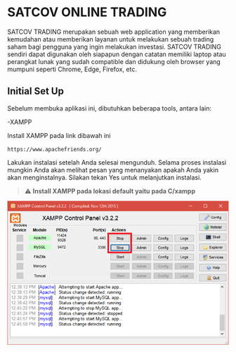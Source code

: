 
# SATCOV ONLINE TRADING

SATCOV TRADING merupakan sebuah web application yang memberikan kemudahan atau memberikan layanan untuk melakukan sebuah trading saham bagi pengguna yang ingin melakukan investasi. SATCOV TRADING sendiri dapat digunakan oleh siapapun dengan catatan memiliki laptop atau perangkat lunak yang sudah compatible dan didukung oleh browser yang mumpuni seperti Chrome, Edge, Firefox, etc.



## Initial Set Up
Sebelum membuka aplikasi ini, dibutuhkan beberapa tools, antara lain:

-XAMPP

Install XAMPP pada link dibawah ini
```
https://www.apachefriends.org/
```

Lakukan instalasi setelah Anda selesai mengunduh. Selama proses instalasi mungkin Anda akan melihat pesan yang menanyakan apakah Anda yakin akan menginstalnya. Silakan tekan Yes untuk melanjutkan instalasi.

> :warning: **Install XAMPP pada lokasi default yaitu pada C/xampp**

![alt text](https://github.com/mobs3288/SATCOV_ONLINE_TRADING/blob/main/assets/init/XAMPP_Windows_10.png)